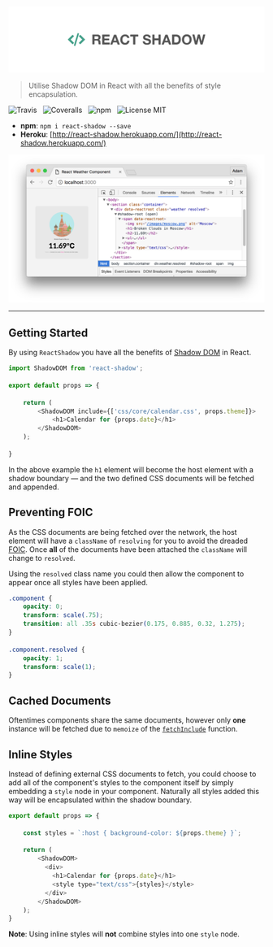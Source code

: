 ![ReactShadow](media/logo.png)

> Utilise Shadow DOM in React with all the benefits of style encapsulation.

![Travis](http://img.shields.io/travis/Wildhoney/ReactShadow.svg?style=flat-square)
&nbsp;
![Coveralls](https://img.shields.io/coveralls/Wildhoney/ReactShadow.svg?style=flat-square)
&nbsp;
![npm](http://img.shields.io/npm/v/react-shadow.svg?style=flat-square)
&nbsp;
![License MIT](https://img.shields.io/badge/license-MIT-lightgrey.svg?style=flat-square)

* **npm**: `npm i react-shadow --save`
* **Heroku**: [http://react-shadow.herokuapp.com/](http://react-shadow.herokuapp.com/)

![Screenshot](media/screenshot.png)

---

## Getting Started

By using `ReactShadow` you have all the benefits of [Shadow DOM](https://www.w3.org/TR/shadow-dom/) in React.

```javascript
import ShadowDOM from 'react-shadow';

export default props => {

    return (
        <ShadowDOM include={['css/core/calendar.css', props.theme]}>
            <h1>Calendar for {props.date}</h1>
        </ShadowDOM>
    );

}
```

In the above example the `h1` element will become the host element with a shadow boundary &mdash; and the two defined CSS documents will be fetched and appended.

## Preventing FOIC

As the CSS documents are being fetched over the network, the host element will have a `className` of `resolving` for you to avoid the dreaded [FOIC](https://en.wikipedia.org/wiki/Flash_of_unstyled_content). Once **all** of the documents have been attached the `className` will change to `resolved`.

Using the `resolved` class name you could then allow the component to appear once all styles have been applied.

```css
.component {
    opacity: 0;
    transform: scale(.75);
    transition: all .35s cubic-bezier(0.175, 0.885, 0.32, 1.275);
}

.component.resolved {
    opacity: 1;
    transform: scale(1);
}
```

## Cached Documents

Oftentimes components share the same documents, however only **one** instance will be fetched due to `memoize` of the [`fetchInclude`](https://github.com/Wildhoney/ReactShadow/blob/master/src/react-shadow.js#L34-L45) function.

## Inline Styles

Instead of defining external CSS documents to fetch, you could choose to add all of the component's styles to the component itself by simply embedding a `style` node in your component. Naturally all styles added this way will be encapsulated within the shadow boundary.

```javascript
export default props => {

    const styles = `:host { background-color: ${props.theme} }`;

    return (
        <ShadowDOM>
          <div>
            <h1>Calendar for {props.date}</h1>
            <style type="text/css">{styles}</style>
          </div>
        </ShadowDOM>
    );
}
```

**Note**: Using inline styles will **not** combine styles into one `style` node.
